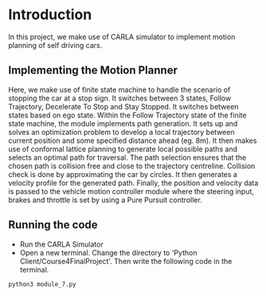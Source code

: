 # Introduction
In this project, we make use of CARLA simulator to implement motion planning of self driving cars.

## Implementing the Motion Planner
Here, we make use of finite state machine to handle the scenario of stopping the car at a stop sign. It switches between 3 states, Follow Trajectory, Decelerate To Stop and Stay Stopped. It switches between states based on ego state.
Within the Follow Trajectory state of the finite state machine, the module implements path generation. It sets up and solves an optimization problem to develop a local trajectory between current position and some specified distance ahead (eg. 8m). It then makes use of conformal lattice planning to generate local possible paths and selects an optimal path for traversal. The path selection ensures that the chosen path is collision free and close to the trajectory centreline. Collision check is done by approximating the car by circles. It then generates a velocity profile for the generated path. Finally, the position and velocity data is passed to the vehicle motion controller module where the steering input, brakes and throttle is set by using a Pure Pursuit controller.

## Running the code
* Run the CARLA Simulator
* Open a new terminal. Change the directory to 'Python Client/Course4FinalProject'. Then write the following code in the terminal.
```
python3 module_7.py
```
